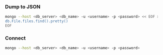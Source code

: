 ### Dump to JSON
```bash
mongo --host <db_server> <db_name> -u <username> -p <password> << EOF > out.json
db.File.files.find().pretty()
EOF
```

### Connect
```bash
mongo --host <db_server> <db_name> -u <username> -p <password>
```